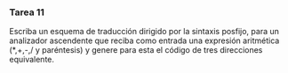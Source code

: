 ### Tarea 11
Escriba un esquema de traducción dirigido por la sintaxis posfijo, para un analizador ascendente que reciba como entrada una expresión aritmética (*,+,-,/ y paréntesis) y genere para esta el código de tres direcciones equivalente.
